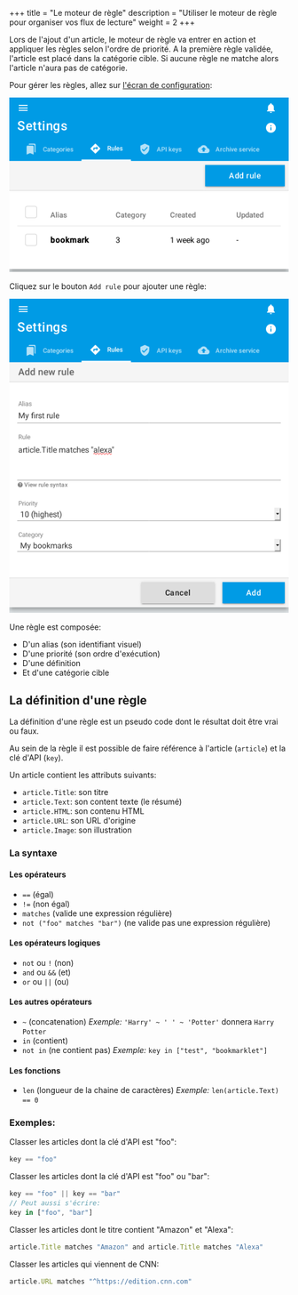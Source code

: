 +++
title = "Le moteur de règle"
description = "Utiliser le moteur de règle pour organiser vos flux de lecture"
weight = 2
+++

Lors de l'ajout d'un article, le moteur de règle va entrer en action et appliquer les règles selon l'ordre de priorité.
A la première règle validée, l'article est placé dans la catégorie cible.
Si aucune règle ne matche alors l'article n'aura pas de catégorie.

Pour gérer les règles, allez sur [l'écran de configuration](https://readflow.app/settings/rules):

![](images/rules.png)

Cliquez sur le bouton `Add rule` pour ajouter une règle:

![](images/add-rule.png)


Une règle est composée:

- D'un alias (son identifiant visuel)
- D'une priorité (son ordre d'exécution)
- D'une définition
- Et d'une catégorie cible

## La définition d'une règle

La définition d'une règle est un pseudo code dont le résultat doit être vrai ou faux.

Au sein de la règle il est possible de faire référence à l'article (`article`) et la clé d'API (`key`).

Un article contient les attributs suivants:

- `article.Title`: son titre
- `article.Text`: son content texte (le résumé)
- `article.HTML`: son contenu HTML
- `article.URL`: son URL d'origine
- `article.Image`: son illustration

### La syntaxe

#### Les opérateurs

- `==` (égal)
- `!=` (non égal)
- `matches` (valide une expression régulière)
- `not ("foo" matches "bar")` (ne valide pas une expression régulière)

#### Les opérateurs logiques

- `not` ou `!` (non)
- `and` ou `&&` (et)
- `or` ou `||` (ou)

#### Les autres opérateurs

- `~` (concatenation)
  *Exemple:* `'Harry' ~ ' ' ~ 'Potter'` donnera `Harry Potter`
- `in` (contient)
- `not in` (ne contient pas)
  *Exemple:* `key in ["test", "bookmarklet"]`

#### Les fonctions

- `len` (longueur de la chaine de caractères)
   *Exemple:* `len(article.Text) == 0`

### Exemples:

Classer les articles dont la clé d'API est "foo":

```js
key == "foo"
```

Classer les articles dont la clé d'API est "foo" ou "bar":

```js
key == "foo" || key == "bar"
// Peut aussi s'écrire:
key in ["foo", "bar"]
```

Classer les articles dont le titre contient "Amazon" et "Alexa":

```js
article.Title matches "Amazon" and article.Title matches "Alexa"
```

Classer les articles qui viennent de CNN:

```js
article.URL matches "^https://edition.cnn.com"
```
